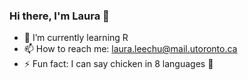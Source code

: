 ### Hi there, I'm Laura 👋

- 🌱 I’m currently learning R
- 📫 How to reach me: laura.leechu@mail.utoronto.ca
- ⚡ Fun fact: I can say chicken in 8 languages 🍗
